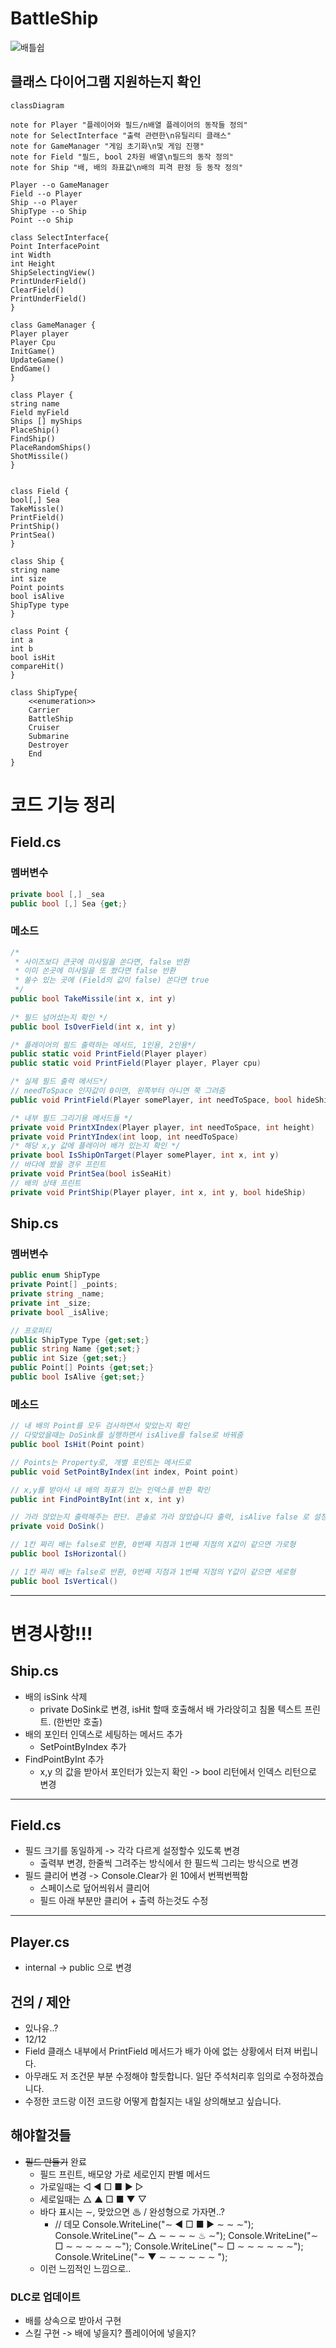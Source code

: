 # BattleShip
 
![배틀쉽](battleShip.png)

## 클래스 다이어그램 지원하는지 확인
```mermaid
classDiagram

note for Player "플레이어와 필드/n배열 플레이어의 동작들 정의"
note for SelectInterface "출력 관련한\n유틸리티 클래스"
note for GameManager "게임 초기화\n및 게임 진행"
note for Field "필드, bool 2차원 배열\n필드의 동작 정의"
note for Ship "배, 배의 좌표값\n배의 피격 판정 등 동작 정의"

Player --o GameManager
Field --o Player
Ship --o Player
ShipType --o Ship
Point --o Ship

class SelectInterface{
Point InterfacePoint
int Width
int Height
ShipSelectingView()
PrintUnderField()
ClearField()
PrintUnderField()
}

class GameManager {
Player player
Player Cpu
InitGame()
UpdateGame()
EndGame()
}

class Player {
string name
Field myField
Ships [] myShips
PlaceShip()
FindShip()
PlaceRandomShips()
ShotMissile()
}


class Field {
bool[,] Sea
TakeMissle()
PrintField()
PrintShip()
PrintSea()
}

class Ship {
string name
int size
Point points
bool isAlive
ShipType type
}

class Point {
int a
int b
bool isHit
compareHit()
}

class ShipType{
    <<enumeration>>
    Carrier
    BattleShip
    Cruiser
    Submarine
    Destroyer
    End
}
```
# 코드 기능 정리

## Field.cs
### 멤버변수
```cs
private bool [,] _sea
public bool [,] Sea {get;}
```
### 메소드
```cs
/*
 * 사이즈보다 큰곳에 미사일을 쏜다면, false 반환
 * 이미 쏜곳에 미사일을 또 쐈다면 false 반환
 * 쏠수 있는 곳에 (Field의 값이 false) 쏜다면 true
 */        
public bool TakeMissile(int x, int y)
    
/* 필드 넘어섰는지 확인 */
public bool IsOverField(int x, int y)

/* 플레이어의 필드 출력하는 메서드, 1인용, 2인용*/ 
public static void PrintField(Player player)
public static void PrintField(Player player, Player cpu)

/* 실제 필드 출력 메서드*/
// needToSpace 인자값이 0이면, 왼쪽부터 아니면 쭉 그려줌
public void PrintField(Player somePlayer, int needToSpace, bool hideShip)

/* 내부 필드 그리기용 메서드들 */
private void PrintXIndex(Player player, int needToSpace, int height)
private void PrintYIndex(int loop, int needToSpace)
/* 해당 x,y 값에 플레이어 배가 있는지 확인 */
private bool IsShipOnTarget(Player somePlayer, int x, int y)
// 바다에 쐈을 경우 프린트
private void PrintSea(bool isSeaHit)
// 배의 상태 프린트
private void PrintShip(Player player, int x, int y, bool hideShip)
```

## Ship.cs
### 멤버변수
```cs
public enum ShipType
private Point[] _points;
private string _name;
private int _size;
private bool _isAlive;

// 프로퍼티
public ShipType Type {get;set;}
public string Name {get;set;}
public int Size {get;set;}
public Point[] Points {get;set;}
public bool IsAlive {get;set;}
```
### 메소드
``` csharp
// 내 배의 Point를 모두 검사하면서 맞았는지 확인
// 다맞았을때는 DoSink를 실행하면서 isAlive를 false로 바꿔줌 
public bool IsHit(Point point)

// Points는 Property로, 개별 포인트는 메서드로
public void SetPointByIndex(int index, Point point)

// x,y를 받아서 내 배의 좌표가 있는 인덱스를 반환 확인
public int FindPointByInt(int x, int y)

// 가라 앉았는지 출력해주는 판단. 콘솔로 가라 앉았습니다 출력, isAlive false 로 설정
private void DoSink()

// 1칸 짜리 배는 false로 반환, 0번째 지점과 1번째 지점의 X값이 같으면 가로형
public bool IsHorizontal()

// 1칸 짜리 배는 false로 반환, 0번째 지점과 1번째 지점의 Y값이 같으면 세로형
public bool IsVertical()
```
---
# 변경사항!!!

## Ship.cs
* 배의 isSink 삭제
  * private DoSink로 변경, isHit 할때 호출해서 배 가라앉히고 침몰 텍스트 프린트. (한번만 호출)
* 배의 포인터 인덱스로 세팅하는 메서드 추가
  * SetPointByIndex 추가
* FindPointByInt 추가
  * x,y 의 값을 받아서 포인터가 있는지 확인 -> bool 리턴에서 인덱스 리턴으로 변경
---
## Field.cs
* 필드 크기를 동일하게 -> 각각 다르게 설정할수 있도록 변경
  * 출력부 변경, 한줄씩 그려주는 방식에서 한 필드씩 그리는 방식으로 변경
* 필드 클리어 변경 -> Console.Clear가 윈 10에서 번쩍번쩍함
  * 스페이스로 덮어씌워서 클리어
  * 필드 아래 부분만 클리어 + 출력 하는것도 수정
---

## Player.cs 
* internal -> public 으로 변경

## 건의 / 제안
* 있나유..?
* 12/12
* Field 클래스 내부에서 PrintField 메서드가 배가 아에 없는 상황에서 터져 버립니다.
* 아무래도 저 조건문 부분 수정해야 할듯합니다. 일단 주석처리후 임의로 수정하겠습니다.
* 수정한 코드랑 이전 코드랑 어떻게 합칠지는 내일 상의해보고 싶습니다.

## 해야할것들
* ~~필드 만들기~~ 완료
  * 필드 프린트, 배모양 가로 세로인지 판별 메서드
  * 가로일때는 ◁ ◀ □ ■ ▶ ▷
  * 세로일때는 △ ▲ □ ■ ▼ ▽
  * 바다 표시는 ∼, 맞았으면 ♨ / 완성형으로 가자면..?
    * // 데모
  Console.WriteLine("∼ ◀ □ ■ ▶ ∼ ∼ ∼");
  Console.WriteLine("∼ △ ∼ ∼ ∼ ∼ ♨ ∼");
  Console.WriteLine("∼ □ ∼ ∼ ∼ ∼ ∼ ∼");
  Console.WriteLine("∼ □ ∼ ∼ ∼ ∼ ∼ ∼");
  Console.WriteLine("∼ ▼ ∼ ∼ ∼ ∼ ∼ ∼ ");
  * 이런 느낌적인 느낌으로..

### DLC로 업데이트
* 배를 상속으로 받아서 구현 
* 스킬 구현 -> 배에 넣을지? 플레이어에 넣을지?